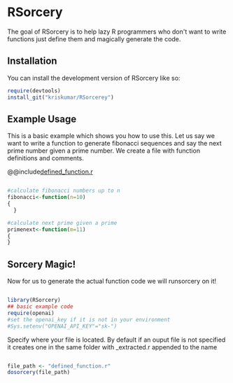 
# RSorcery

<!-- badges: start -->
<!-- badges: end -->

The goal of RSorcery is to help lazy R programmers who don't want to write
functions just define them and magically generate the code.

## Installation

You can install the development version of RSorcery like so:

``` r
require(devtools)
install_git("kriskumar/RSorcerey")
```

## Example Usage

This is a basic example which shows you how to use this.
Let us say we want to write a function to generate fibonacci sequences
and say the next prime number given a prime number.
We create a file with function definitions and comments.

@@include[defined_function.r](R/defined_function.r)


``` r

#calculate fibonacci numbers up to n 
fibonacci<-function(n=10)
{ 
  }

#calculate next prime given a prime
primenext<-function(m=11)
{ 
}

```

## Sorcery Magic!

Now for us to generate the actual function code we will
runsorcery on it!

``` r

library(RSorcery)
## basic example code
require(openai)
#set the openai_key if it is not in your environment
#Sys.setenv("OPENAI_API_KEY"="sk-")

```

Specify where your file is located. By default if an ouput file
is not specified it creates one in the same folder with 
_extracted.r appended to the name

``` r

file_path <- "defined_function.r"
dosorcery(file_path)

```

